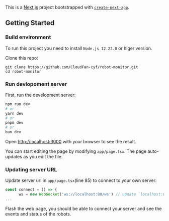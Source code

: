 This is a [Next.js](https://nextjs.org) project bootstrapped with [`create-next-app`](https://nextjs.org/docs/app/api-reference/cli/create-next-app).

## Getting Started
### Build environment
To run this project you need to install `Node.js 12.22.0` or higer version.

Clone this repo:
```
git clone https://github.com/CloudFan-cyf/robot-monitor.git
cd robot-monitor
```
### Run devlopoment server
First, run the development server:

```bash
npm run dev
# or
yarn dev
# or
pnpm dev
# or
bun dev
```

Open [http://localhost:3000](http://localhost:3000) with your browser to see the result.

You can start editing the page by modifying `app/page.tsx`. The page auto-updates as you edit the file.

### Updating server URL
Update server url in `app/page.tsx`(line 85) to connect to your own server:
```Typescript
const connect = () => {
      ws = new WebSocket('ws://localhost:80/ws') // update `localhost:80` to `your_server_url:your_port`
...
```
Flash the web page, you should be able to connect your server and see the events and status of the robots.


